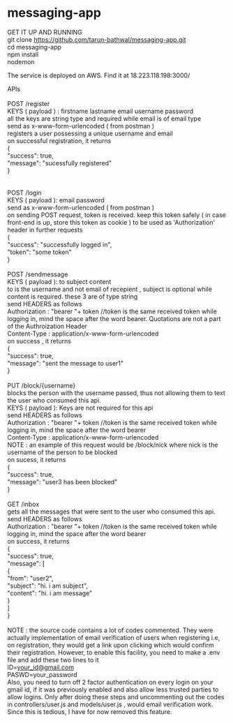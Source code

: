 # messaging-app

GET IT UP AND RUNNING<br />
git clone https://github.com/tarun-bathwal/messaging-app.git<br />
cd messaging-app<br />
npm install<br />
nodemon<br />

The service is deployed on AWS. Find it at 18.223.118.198:3000/ <br />

APIs<br />
<br />
POST /register <br />
KEYS ( payload ) : firstname lastname email username password <br />
all the keys are string type and required while email is of email type <br />
send as x-www-form-urlencoded ( from postman ) <br />
registers a user possessing a unique username and email<br />
on successful registration, it returns<br />
{<br />
    "success": true,<br />
    "message": "sucessfully registered"<br />
}<br />
<br /><br />
POST /login<br />
KEYS ( payload ): email password<br />
send as x-www-form-urlencoded ( from postman )<br />
on sending POST request, token is received. keep this token safely ( in case front-end is up, store this token as cookie ) to be used as 'Authorization' header in further requests<br />
{<br />
    "success": "successfully logged in",<br />
    "token": "some token"<br />
}
<br /><br />
POST /sendmessage<br />
KEYS ( payload ): to subject content<br />
to is the username and not email of recepient , subject is optional while content is required. these 3 are of type string<br />
send HEADERS as follows<br />
Authorization : "bearer "+ token //token is the same received token while logging in, mind the space after the word bearer. Quotations are not a part of the Authroization Header<br />
Content-Type : application/x-www-form-urlencoded<br />
on success , it returns <br />
{<br />
    "success": true,<br />
    "message": "sent the message to user1"<br />
}<br />
<br />
PUT /block/{username}<br />
blocks the person with the username passed, thus not allowing them to text the user who consumed this api.<br />
KEYS ( payload ): Keys are not required for this api<br />
send HEADERS as follows<br />
Authorization : "bearer "+ token //token is the same received token while logging in, mind the space after the word bearer<br />
Content-Type : application/x-www-form-urlencoded<br />
NOTE : an example of this request would be /block/nick where nick is the username of the person to be blocked<br />
on sucess, it returns<br />
{<br />
    "success": true,<br />
    "message": "user3 has been blocked"<br />
}<br />
<br />
GET /inbox<br />
gets all the messages that were sent to the user who consumed this api.<br />
send HEADERS as follows<br />
Authorization : "bearer "+ token //token is the same received token while logging in, mind the space after the word bearer<br />
on success, it returns<br />
{<br />
    "success": true,<br />
    "message": [<br />
        {<br />
            "from": "user2",<br />
            "subject": "hi. i am subject",<br />
            "content": "hi. i am message"<br />
        }<br />
    ]<br />
}<br />
<br />
NOTE : the source code contains a lot of codes commented. They were actually implementation of email verification of users when registering i.e, on registration, they would get a link upon clicking which would confirm their registration. However, to enable this facility, you need to make a .env file and add these two lines to it <br />
ID=your_id@gmail.com<br />
PASWD=your_password<br />
Also, you need to turn off 2 factor authentication on every login on your gmail id, if it was previously enabled and also allow less trusted parties to allow logins. Only after doing these steps and uncommenting out the codes in controllers/user.js and models/user.js , would email verification work. Since this is tedious, I have for now removed this feature.<br />




